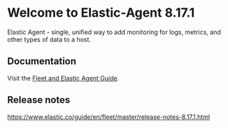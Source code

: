 # Welcome to Elastic-Agent 8.17.1

Elastic Agent - single, unified way to add monitoring for logs, metrics, and other types of data to a host.

## Documentation
Visit the [Fleet and Elastic Agent Guide](https://www.elastic.co/guide/en/fleet/master/index.html).

## Release notes

https://www.elastic.co/guide/en/fleet/master/release-notes-8.17.1.html
